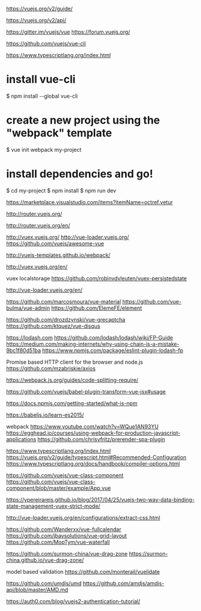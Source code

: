 

https://vuejs.org/v2/guide/

https://vuejs.org/v2/api/

https://gitter.im/vuejs/vue
https://forum.vuejs.org/

https://github.com/vuejs/vue-cli

https://www.typescriptlang.org/index.html

# install vue-cli
$ npm install --global vue-cli
# create a new project using the "webpack" template
$ vue init webpack my-project
# install dependencies and go!
$ cd my-project
$ npm install
$ npm run dev


https://marketplace.visualstudio.com/items?itemName=octref.vetur


http://router.vuejs.org/

http://router.vuejs.org/en/

http://vuex.vuejs.org/
http://vue-loader.vuejs.org/
https://github.com/vuejs/awesome-vue

http://vuejs-templates.github.io/webpack/

http://vuex.vuejs.org/en/

vuex localstorage
https://github.com/robinvdvleuten/vuex-persistedstate

http://vue-loader.vuejs.org/en/

https://github.com/marcosmoura/vue-material
https://github.com/vue-bulma/vue-admin
https://github.com/ElemeFE/element

https://github.com/drozdzynski/vue-grecaptcha
https://github.com/ktquez/vue-disqus


https://lodash.com
https://github.com/lodash/lodash/wiki/FP-Guide
https://medium.com/making-internets/why-using-chain-is-a-mistake-9bc1f80d51ba
https://www.npmjs.com/package/eslint-plugin-lodash-fp

Promise based HTTP client for the browser and node.js
https://github.com/mzabriskie/axios


https://webpack.js.org/guides/code-splitting-require/

https://github.com/vuejs/babel-plugin-transform-vue-jsx#usage

https://docs.npmjs.com/getting-started/what-is-npm

https://babeljs.io/learn-es2015/

webpack
https://www.youtube.com/watch?v=WQue1AN93YU
https://egghead.io/courses/using-webpack-for-production-javascript-applications
https://github.com/chrisvfritz/prerender-spa-plugin

https://www.typescriptlang.org/index.html
https://vuejs.org/v2/guide/typescript.html#Recommended-Configuration
https://www.typescriptlang.org/docs/handbook/compiler-options.html

https://github.com/vuejs/vue-class-component
https://github.com/vuejs/vue-class-component/blob/master/example/App.vue

https://ypereirareis.github.io/blog/2017/04/25/vuejs-two-way-data-binding-state-management-vuex-strict-mode/



http://vue-loader.vuejs.org/en/configurations/extract-css.html


https://github.com/Wanderxx/vue-fullcalendar
https://github.com/jbaysolutions/vue-grid-layout
https://github.com/MopTym/vue-waterfall

https://github.com/surmon-china/vue-drag-zone
https://surmon-china.github.io/vue-drag-zone/

model based validation
https://github.com/monterail/vuelidate


https://github.com/umdjs/umd
https://github.com/amdjs/amdjs-api/blob/master/AMD.md

https://auth0.com/blog/vuejs2-authentication-tutorial/


